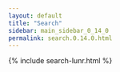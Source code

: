 ```yaml
---
layout: default
title: "Search"
sidebar: main_sidebar_0_14_0
permalink: search.0.14.0.html
---
```


{% include search-lunr.html %}
